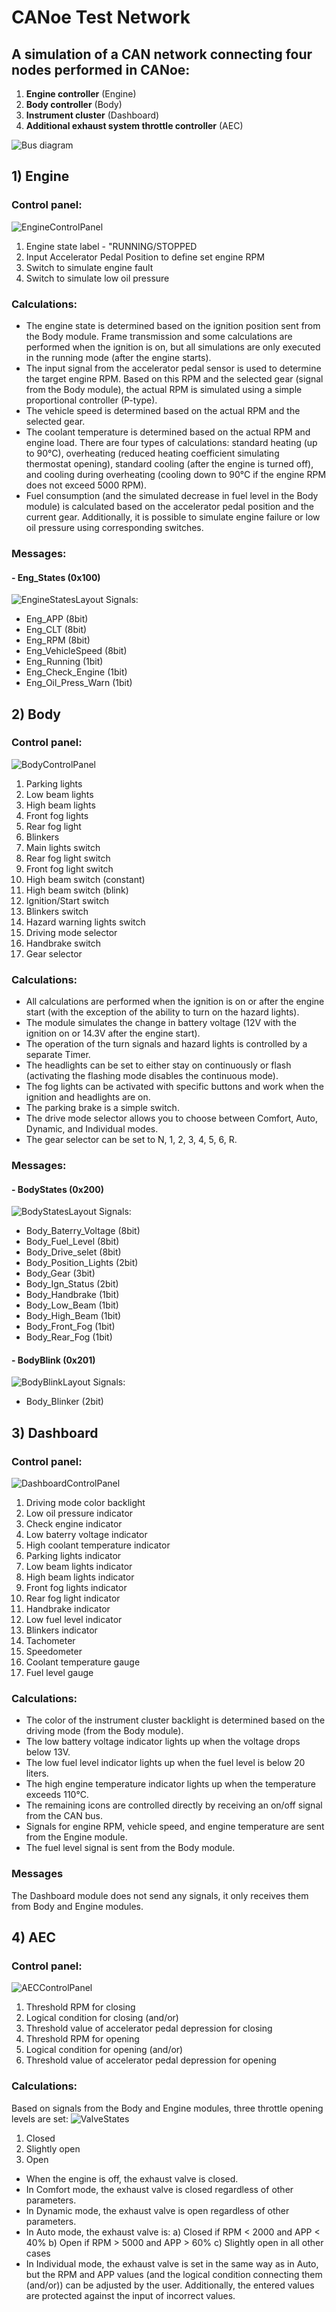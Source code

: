 # CANoe Test Network
## A simulation of a CAN network connecting four nodes performed in CANoe:
1) **Engine controller** (Engine)
2) **Body controller** (Body)
3) **Instrument cluster** (Dashboard)
4) **Additional exhaust system throttle controller** (AEC)

![Bus diagram](Images/README/bus_diagram.jpg)

## 1) Engine
### Control panel:
 ![EngineControlPanel](Images/README/EnginePanel.jpg)
1) Engine state label - "RUNNING/STOPPED
2) Input Accelerator Pedal Position to define set engine RPM
3) Switch to simulate engine fault
4) Switch to simulate low oil pressure

### Calculations:
- The engine state is determined based on the ignition position sent from the Body module. Frame transmission and some calculations are performed when the ignition is on, but all simulations are only executed in the running mode (after the engine starts).
- The input signal from the accelerator pedal sensor is used to determine the target engine RPM. Based on this RPM and the selected gear (signal from the Body module), the actual RPM is simulated using a simple proportional controller (P-type).
- The vehicle speed is determined based on the actual RPM and the selected gear.
- The coolant temperature is determined based on the actual RPM and engine load. There are four types of calculations: standard heating (up to 90°C), overheating (reduced heating coefficient simulating thermostat opening), standard cooling (after the engine is turned off), and cooling during overheating (cooling down to 90°C if the engine RPM does not exceed 5000 RPM).
- Fuel consumption (and the simulated decrease in fuel level in the Body module) is calculated based on the accelerator pedal position and the current gear.
Additionally, it is possible to simulate engine failure or low oil pressure using corresponding switches.

### Messages:

#### - Eng_States (0x100)
![EngineStatesLayout](Images/README/EngineLayout.jpg)
Signals:
- Eng_APP (8bit)
- Eng_CLT (8bit)
- Eng_RPM (8bit)
- Eng_VehicleSpeed (8bit)
- Eng_Running (1bit)
- Eng_Check_Engine (1bit)
- Eng_Oil_Press_Warn (1bit)

## 2) Body
### Control panel:
 ![BodyControlPanel](Images/README/BodyPanel.jpg)
1) Parking lights
2) Low beam lights
3) High beam lights
4) Front fog lights
5) Rear fog light
6) Blinkers
7) Main lights switch
8) Rear fog light switch
9) Front fog light switch
10) High beam switch (constant)
11) High beam switch (blink)
12) Ignition/Start switch
13) Blinkers switch
14) Hazard warning lights switch
15) Driving mode selector
16) Handbrake switch
17) Gear selector

### Calculations:
- All calculations are performed when the ignition is on or after the engine start (with the exception of the ability to turn on the hazard lights).
- The module simulates the change in battery voltage (12V with the ignition on or 14.3V after the engine start).
- The operation of the turn signals and hazard lights is controlled by a separate Timer.
- The headlights can be set to either stay on continuously or flash (activating the flashing mode disables the continuous mode).
- The fog lights can be activated with specific buttons and work when the ignition and headlights are on.
- The parking brake is a simple switch.
- The drive mode selector allows you to choose between Comfort, Auto, Dynamic, and Individual modes.
- The gear selector can be set to N, 1, 2, 3, 4, 5, 6, R.

### Messages:

#### - BodyStates (0x200)
![BodyStatesLayout](Images/README/BodyLayout.jpg)
Signals:
- Body_Baterry_Voltage (8bit)
- Body_Fuel_Level (8bit)
- Body_Drive_selet (8bit)
- Body_Position_Lights (2bit)
- Body_Gear (3bit)
- Body_Ign_Status (2bit)
- Body_Handbrake (1bit)
- Body_Low_Beam (1bit)
- Body_High_Beam (1bit)
- Body_Front_Fog (1bit)
- Body_Rear_Fog (1bit)

#### - BodyBlink (0x201)
![BodyBlinkLayout](Images/README/BlinkersLayout.jpg)
Signals:
- Body_Blinker (2bit)

## 3) Dashboard 
### Control panel:
 ![DashboardControlPanel](Images/README/DashboardPanel.jpg)
1) Driving mode color backlight
2) Low oil pressure indicator
3) Check engine indicator
4) Low baterry voltage indicator
5) High coolant temperature indicator
6) Parking lights indicator
7) Low beam lights indicator
8) High beam lights indicator
9) Front fog lights indicator
10) Rear fog light indicator
11) Handbrake indicator
12) Low fuel level indicator
13) Blinkers indicator
14) Tachometer
15) Speedometer
16) Coolant temperature gauge
17) Fuel level gauge

### Calculations:
- The color of the instrument cluster backlight is determined based on the driving mode (from the Body module).
- The low battery voltage indicator lights up when the voltage drops below 13V.
- The low fuel level indicator lights up when the fuel level is below 20 liters.
- The high engine temperature indicator lights up when the temperature exceeds 110°C.
- The remaining icons are controlled directly by receiving an on/off signal from the CAN bus.
- Signals for engine RPM, vehicle speed, and engine temperature are sent from the Engine module.
- The fuel level signal is sent from the Body module.

### Messages

The Dashboard module does not send any signals, it only receives them from Body and Engine modules.

## 4) AEC 
### Control panel:
![AECControlPanel](Images/README/AECPanel.jpg)
1) Threshold RPM for closing
2) Logical condition for closing (and/or)
3) Threshold value of accelerator pedal depression for closing
4) Threshold RPM for opening
5) Logical condition for opening (and/or)
6) Threshold value of accelerator pedal depression for opening

### Calculations:
Based on signals from the Body and Engine modules, three throttle opening levels are set:
![ValveStates](Images/README/ValveStates.jpg)
1) Closed
2) Slightly open
3) Open
   
- When the engine is off, the exhaust valve is closed.
- In Comfort mode, the exhaust valve is closed regardless of other parameters.
- In Dynamic mode, the exhaust valve is open regardless of other parameters.
- In Auto mode, the exhaust valve is:
  a) Closed if RPM < 2000 and APP < 40%
  b) Open if RPM > 5000 and APP > 60%
  c) Slightly open in all other cases
- In Individual mode, the exhaust valve is set in the same way as in Auto, but the RPM and APP values (and the logical condition connecting them (and/or)) can be adjusted by the user.
Additionally, the entered values are protected against the input of incorrect values.
